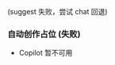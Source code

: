 <!-- 自动生成: 日期 2025-10-06  序号 1  主题: 自动化与质量保障  模式:${CREATIVE_LEVEL} -->

(suggest 失败，尝试 chat 回退)
### 自动创作占位 (失败)
- Copilot 暂不可用
